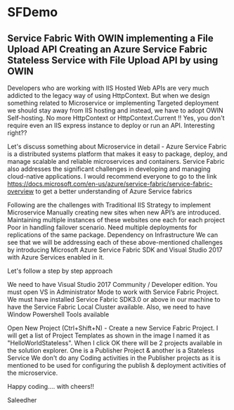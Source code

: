 # SFDemo
Service Fabric With OWIN implementing a File Upload API
Creating an Azure Service Fabric Stateless Service with File Upload API by using OWIN
--------------------------------------------------------------------------------------

Developers who are working with IIS Hosted Web APIs are very much addicted to the legacy way of using HttpContext. But when we design something related to Microservice or implementing Targeted deployment we should stay away from IIS hosting and instead, we have to adopt OWIN Self-hosting. No more HttpContext or HttpContext.Current !! Yes, you don't require even an IIS express instance to deploy or run an API. Interesting right??

Let's discuss something about Microservice in detail - Azure Service Fabric is a distributed systems platform that makes it easy to package, deploy, and manage scalable and reliable microservices and containers. Service Fabric also addresses the significant challenges in developing and managing cloud-native applications. I would recommend everyone to go to the link https://docs.microsoft.com/en-us/azure/service-fabric/service-fabric-overview to get a better understanding of Azure Service fabrics

Following are the challenges with Traditional IIS Strategy to implement Microservice
 Manually creating new sites when new API’s are introduced.
Maintaining multiple instances of these websites one each for each project
Poor in handling failover scenario.
Need multiple deployments for replications of the same package.
Dependency on Infrastructure
We can see that we will be addressing each of these above-mentioned challenges by introducing Microsoft Azure Service Fabric SDK and Visual Studio 2017 with Azure Services enabled in it.

Let's follow a step by step approach

We need to have Visual Studio 2017 Community / Developer edition. You must open VS in Administrator Mode to work with Service Fabric Project.
We must have installed Service Fabric SDK3.0 or above in our machine to have the Service Fabric Local Cluster available. Also, we need to have Window Powershell Tools available

Open New Project (Ctrl+Shift+N) - Create a new Service Fabric Project. I will get a list of Project Templates as shown in the image
I named it as "HelloWorldStateless". When I click OK there will be 2 projects available in the solution explorer. One is a Publisher Project & another is a Stateless Service
We don't do any Coding activities in the Publisher projects as it is mentioned to be used for configuring the publish & deployment activities of the microservice.

Happy coding.... with cheers!!

Saleedher
